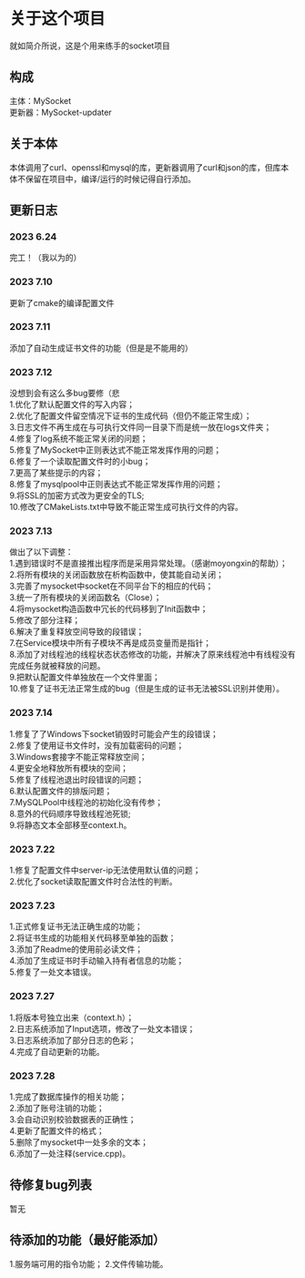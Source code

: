 # 关于这个项目
就如简介所说，这是个用来练手的socket项目

## 构成
主体：MySocket  
更新器：MySocket-updater

## 关于本体
本体调用了curl、openssl和mysql的库，更新器调用了curl和json的库，但库本体不保留在项目中，编译/运行的时候记得自行添加。

## 更新日志
### 2023 6.24  
完工！（我以为的）  
### 2023 7.10  
更新了cmake的编译配置文件  
### 2023 7.11  
添加了自动生成证书文件的功能（但是是不能用的）  
### 2023 7.12  
没想到会有这么多bug要修（悲  
1.优化了默认配置文件的写入内容；  
2.优化了配置文件留空情况下证书的生成代码（但仍不能正常生成）；  
3.日志文件不再生成在与可执行文件同一目录下而是统一放在logs文件夹；  
4.修复了log系统不能正常关闭的问题；  
5.修复了MySocket中正则表达式不能正常发挥作用的问题；  
6.修复了一个读取配置文件时的小bug；  
7.更高了某些提示的内容；  
8.修复了mysqlpool中正则表达式不能正常发挥作用的问题；  
9.将SSL的加密方式改为更安全的TLS;  
10.修改了CMakeLists.txt中导致不能正常生成可执行文件的内容。  
### 2023 7.13
做出了以下调整：  
1.遇到错误时不是直接推出程序而是采用异常处理。（感谢moyongxin的帮助）；  
2.将所有模块的关闭函数放在析构函数中，使其能自动关闭；  
3.完善了mysocket中socket在不同平台下的相应的代码；  
3.统一了所有模块的关闭函数名（Close）；  
4.将mysocket构造函数中冗长的代码移到了Init函数中；  
5.修改了部分注释；  
6.解决了重复释放空间导致的段错误；  
7.在Service模块中所有子模块不再是成员变量而是指针；  
8.添加了对线程池的线程状态状态修改的功能，并解决了原来线程池中有线程没有完成任务就被释放的问题。  
9.把默认配置文件单独放在一个文件里面；  
10.修复了证书无法正常生成的bug（但是生成的证书无法被SSL识别并使用）。  
### 2023 7.14
1.修复了了Windows下socket销毁时可能会产生的段错误；  
2.修复了使用证书文件时，没有加载密码的问题；  
3.Windows套接字不能正常释放空间；  
4.更安全地释放所有模块的空间；  
5.修复了线程池退出时段错误的问题；  
6.默认配置文件的排版问题；  
7.MySQLPool中线程池的初始化没有传参；  
8.意外的代码顺序导致线程池死锁;  
9.将静态文本全部移至context.h。
### 2023 7.22
1.修复了配置文件中server-ip无法使用默认值的问题；  
2.优化了socket读取配置文件时合法性的判断。
### 2023 7.23
1.正式修复证书无法正确生成的功能；  
2.将证书生成的功能相关代码移至单独的函数；  
3.添加了Readme的使用前必读文件；  
4.添加了生成证书时手动输入持有者信息的功能；  
5.修复了一处文本错误。
### 2023 7.27
1.将版本号独立出来（context.h）；  
2.日志系统添加了Input选项，修改了一处文本错误；  
3.日志系统添加了部分日志的色彩；   
4.完成了自动更新的功能。
### 2023 7.28
1.完成了数据库操作的相关功能；  
2.添加了账号注销的功能；  
3.会自动识别校验数据表的正确性；  
4.更新了配置文件的格式；  
5.删除了mysocket中一处多余的文本；  
6.添加了一处注释(service.cpp)。

## 待修复bug列表 
暂无 

## 待添加的功能（最好能添加）
1.服务端可用的指令功能；
2.文件传输功能。

